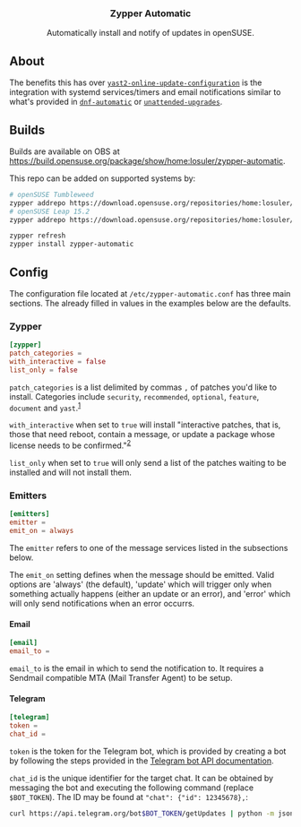 <div align="center">
<p align="center">
  <a href="https://gitlab.com/losuler/zypper-automatic">
  </a>

  <p align="center">
    <h3 align="center">Zypper Automatic</h3>
    <p align="center">
      Automatically install and notify of updates in openSUSE.
    </p>
  </p>
</p>
</div>

## About

The benefits this has over [`yast2-online-update-configuration`](https://github.com/yast/yast-online-update-configuration) is the integration with systemd services/timers and email notifications similar to what's provided in [`dnf-automatic`](https://dnf.readthedocs.io/en/latest/automatic.html) or [`unattended-upgrades`](https://wiki.debian.org/UnattendedUpgrades).

## Builds

Builds are available on OBS at https://build.opensuse.org/package/show/home:losuler/zypper-automatic.

This repo can be added on supported systems by:

```bash
# openSUSE Tumbleweed
zypper addrepo https://download.opensuse.org/repositories/home:losuler/openSUSE_Tumbleweed/home:losuler.repo
# openSUSE Leap 15.2
zypper addrepo https://download.opensuse.org/repositories/home:losuler/openSUSE_Leap_15.2/home:losuler.repo
```

```bash
zypper refresh
zypper install zypper-automatic
```

## Config

The configuration file located at `/etc/zypper-automatic.conf` has three main sections. The already filled in values in the examples below are the defaults.

### Zypper

```toml
[zypper]
patch_categories =
with_interactive = false
list_only = false
```

`patch_categories` is a list delimited by commas `,` of patches you'd like to install. Categories include `security`, `recommended`, `optional`, `feature`, `document` and `yast`.<sup>[1]</sup>

`with_interactive` when set to `true` will install "interactive patches, that is, those that need reboot, contain a message, or update a package whose license needs to be confirmed."<sup>[2]</sup>

`list_only` when set to `true` will only send a list of the patches waiting to be installed and will not install them.

[1]: https://en.opensuse.org/SDB:Zypper_manual#CONCEPTS
[2]: https://en.opensuse.org/SDB:Zypper_manual#COMMANDS

### Emitters

```toml
[emitters]
emitter =
emit_on = always
```

The `emitter` refers to one of the message services listed in the subsections below.

The `emit_on` setting defines when the message should be emitted. Valid options are 'always' (the default), 'update' which will trigger only when something actually happens (either an update or an error), and 'error' which will only send notifications when an error occurrs.

#### Email

```toml
[email]
email_to =
```

`email_to` is the email in which to send the notification to. It requires a Sendmail compatible MTA (Mail Transfer Agent) to be setup.

#### Telegram

```toml
[telegram]
token =
chat_id =
```

`token` is the token for the Telegram bot, which is provided by creating a bot by following the steps provided in the [Telegram bot API documentation](https://core.telegram.org/bots#3-how-do-i-create-a-bot).

`chat_id` is the unique identifier for the target chat. It can be obtained by messaging the bot and executing the following command (replace `$BOT_TOKEN`). The ID may be found at `"chat": {"id": 12345678},`:

```sh
curl https://api.telegram.org/bot$BOT_TOKEN/getUpdates | python -m json.tool
```
